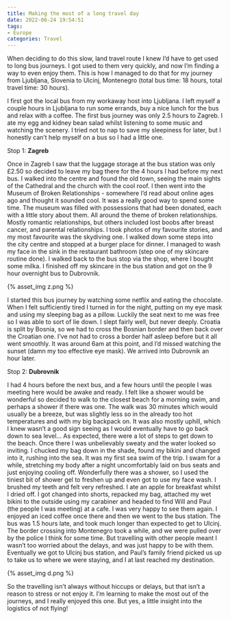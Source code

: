 ```yaml
---
title: Making the most of a long travel day
date: 2022-06-24 19:54:51
tags:
- Europe
categories: Travel
---
```

When deciding to do this slow, land travel route I knew I’d have to get used to long bus journeys. I got used to them very quickly, and now I’m finding a way to even enjoy them. This is how I managed to do that for my journey from Ljubljana, Slovenia to Ulcinj, Montenegro (total bus time: 18 hours, total travel time: 30 hours).

I first got the local bus from my workaway host into Ljubljana. I left myself a couple hours in Ljubljana to run some errands, buy a nice lunch for the bus and relax with a coffee. The first bus journey was only 2.5 hours to Zagreb. I ate my egg and kidney bean salad whilst listening to some music and watching the scenery. I tried not to nap to save my sleepiness for later, but I honestly can’t help myself on a bus so I had a little one. 

Stop 1: **Zagreb**

Once in Zagreb I saw that the luggage storage at the bus station was only £2.50 so decided to leave my bag there for the 4 hours I had before my next bus. I walked into the centre and found the old town, seeing the main sights of the Cathedral and the church with the cool roof. I then went into the Museum of Broken Relationships - somewhere I’d read about online ages ago and thought it sounded cool. It was a really good way to spend some time. The museum was filled with possessions that had been donated, each with a little story about them. All around the theme of broken relationships. Mostly romantic relationships, but others included lost boobs after breast cancer, and parental relationships. I took photos of my favourite stories, and my most favourite was the skydiving one. I walked down some steps into the city centre and stopped at a burger place for dinner. I managed to wash my face in the sink in the restaurant bathroom (step one of my skincare routine done). I walked back to the bus stop via the shop, where I bought some milka. I finished off my skincare in the bus station and got on the 9 hour overnight bus to Dubrovnik. 

{% asset_img z.png %}

I started this bus journey by watching some netflix and eating the chocolate. When I felt sufficiently tired I turned in for the night, putting on my eye mask and using my sleeping bag as a pillow. Luckily the seat next to me was free so I was able to sort of lie down. I slept fairly well, but never deeply. Croatia is split by Bosnia, so we had to cross the Bosnian border and then back over the Croatian one. I’ve not had to cross a border half asleep before but it all went smoothly. It was around 6am at this point, and I’d missed watching the sunset (damn my too effective eye mask). We arrived into Dubrovnik an hour later.

Stop 2: **Dubrovnik**

I had 4 hours before the next bus, and a few hours until the people I was meeting here would be awake and ready. I felt like a shower would be wonderful so decided to walk to the closest beach for a morning swim, and perhaps a shower if there was one. The walk was 30 minutes which would usually be a breeze, but was slightly less so in the already too hot temperatures and with my big backpack on. It was also mostly uphill, which I knew wasn’t a good sign seeing as I would eventually have to go back down to sea level… As expected, there were a lot of steps to get down to the beach. Once there I was unbelievably sweaty and the water looked so inviting. I chucked my bag down in the shade, found my bikini and changed into it, rushing into the sea. It was my first sea swim of the trip. I swam for a while, stretching my body after a night uncomfortably laid on bus seats and just enjoying cooling off. Wonderfully there was a shower, so I used the tiniest bit of shower gel to freshen up and even got to use my face wash. I brushed my teeth and felt very refreshed. I ate an apple for breakfast whilst I dried off. I got changed into shorts, repacked my bag, attached my wet bikini to the outside using my carabiner and headed to find Will and Paul (the people I was meeting) at a cafe. I was very happy to see them again. I enjoyed an iced coffee once there and then we went to the bus station. The bus was 1.5 hours late, and took much longer than expected to get to Ulcinj. The border crossing into Montenegro took a while, and we were pulled over by the police I think for some time. But travelling with other people meant I wasn’t too worried about the delays, and was just happy to be with them. Eventually we got to Ulcinj bus station, and Paul’s family friend picked us up to take us to where we were staying, and I at last reached my destination.

{% asset_img d.png %}

So the travelling isn’t always without hiccups or delays, but that isn’t a reason to stress or not enjoy it. I’m learning to make the most out of the journeys, and I really enjoyed this one. But yes, a little insight into the logistics of not flying!